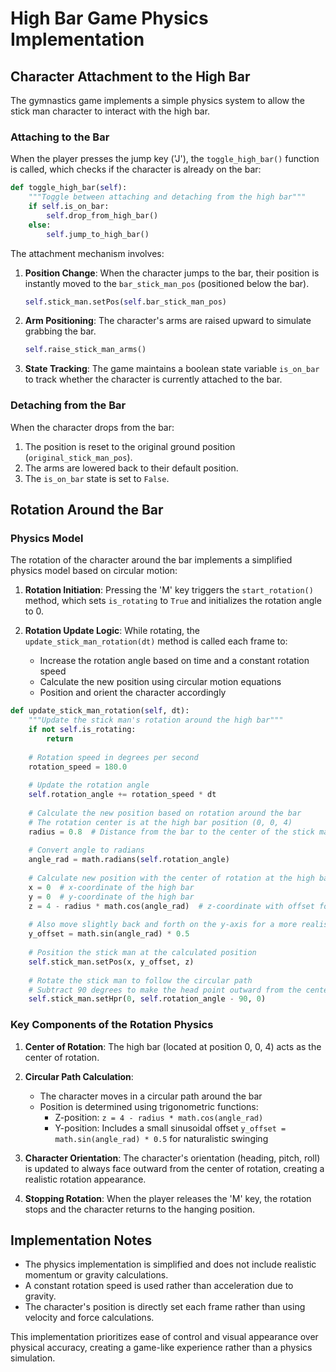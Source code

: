 # High Bar Game Physics Implementation

## Character Attachment to the High Bar

The gymnastics game implements a simple physics system to allow the stick man character to interact with the high bar. 

### Attaching to the Bar

When the player presses the jump key ('J'), the `toggle_high_bar()` function is called, which checks if the character is already on the bar:

```python
def toggle_high_bar(self):
    """Toggle between attaching and detaching from the high bar"""
    if self.is_on_bar:
        self.drop_from_high_bar()
    else:
        self.jump_to_high_bar()
```

The attachment mechanism involves:

1. **Position Change**: When the character jumps to the bar, their position is instantly moved to the `bar_stick_man_pos` (positioned below the bar).
   ```python
   self.stick_man.setPos(self.bar_stick_man_pos)
   ```

2. **Arm Positioning**: The character's arms are raised upward to simulate grabbing the bar.
   ```python
   self.raise_stick_man_arms()
   ```

3. **State Tracking**: The game maintains a boolean state variable `is_on_bar` to track whether the character is currently attached to the bar.

### Detaching from the Bar

When the character drops from the bar:

1. The position is reset to the original ground position (`original_stick_man_pos`).
2. The arms are lowered back to their default position.
3. The `is_on_bar` state is set to `False`.

## Rotation Around the Bar

### Physics Model

The rotation of the character around the bar implements a simplified physics model based on circular motion:

1. **Rotation Initiation**: Pressing the 'M' key triggers the `start_rotation()` method, which sets `is_rotating` to `True` and initializes the rotation angle to 0.

2. **Rotation Update Logic**: While rotating, the `update_stick_man_rotation(dt)` method is called each frame to:
   - Increase the rotation angle based on time and a constant rotation speed
   - Calculate the new position using circular motion equations
   - Position and orient the character accordingly

```python
def update_stick_man_rotation(self, dt):
    """Update the stick man's rotation around the high bar"""
    if not self.is_rotating:
        return
        
    # Rotation speed in degrees per second
    rotation_speed = 180.0
    
    # Update the rotation angle
    self.rotation_angle += rotation_speed * dt
    
    # Calculate the new position based on rotation around the bar
    # The rotation center is at the high bar position (0, 0, 4)
    radius = 0.8  # Distance from the bar to the center of the stick man
    
    # Convert angle to radians
    angle_rad = math.radians(self.rotation_angle)
    
    # Calculate new position with the center of rotation at the high bar
    x = 0  # x-coordinate of the high bar
    y = 0  # y-coordinate of the high bar
    z = 4 - radius * math.cos(angle_rad)  # z-coordinate with offset for rotation
    
    # Also move slightly back and forth on the y-axis for a more realistic swinging motion
    y_offset = math.sin(angle_rad) * 0.5
    
    # Position the stick man at the calculated position
    self.stick_man.setPos(x, y_offset, z)
    
    # Rotate the stick man to follow the circular path
    # Subtract 90 degrees to make the head point outward from the center
    self.stick_man.setHpr(0, self.rotation_angle - 90, 0)
```

### Key Components of the Rotation Physics

1. **Center of Rotation**: The high bar (located at position 0, 0, 4) acts as the center of rotation.

2. **Circular Path Calculation**:
   - The character moves in a circular path around the bar
   - Position is determined using trigonometric functions:
     - Z-position: `z = 4 - radius * math.cos(angle_rad)`
     - Y-position: Includes a small sinusoidal offset `y_offset = math.sin(angle_rad) * 0.5` for naturalistic swinging

3. **Character Orientation**: The character's orientation (heading, pitch, roll) is updated to always face outward from the center of rotation, creating a realistic rotation appearance.

4. **Stopping Rotation**: When the player releases the 'M' key, the rotation stops and the character returns to the hanging position.

## Implementation Notes

- The physics implementation is simplified and does not include realistic momentum or gravity calculations.
- A constant rotation speed is used rather than acceleration due to gravity.
- The character's position is directly set each frame rather than using velocity and force calculations.

This implementation prioritizes ease of control and visual appearance over physical accuracy, creating a game-like experience rather than a physics simulation.